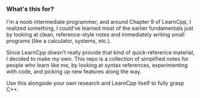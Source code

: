 ### What's this for?
I'm a noob intermediate programmer, and around Chapter 9 of LearnCpp, I realized something, I could’ve learned most of the earlier fundamentals just by looking at clean, reference-style notes and immediately writing small programs (like a calculator, systems, etc.).

Since LearnCpp doesn’t really provide that kind of quick-reference material, I decided to make my own. This repo is a collection of simplified notes for people who learn like me, by looking at syntax references, experimenting with code, and picking up new features along the way.

Use this alongside your own research and LearnCpp itself to fully grasp C++.
